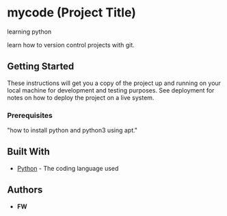 # mycode (Project Title)

learning python

learn how to version control projects with git.

## Getting Started

These instructions will get you a copy of the project up and running on your local machine
for development and testing purposes. See deployment for notes on how to deploy the project
on a live system.

### Prerequisites

"how to install python and python3 using apt."

## Built With

* [Python](https://www.python.org/) - The coding language used

## Authors

* **FW** 
